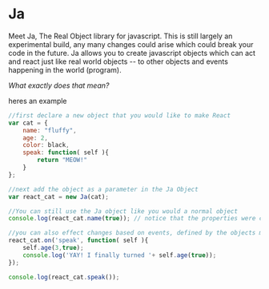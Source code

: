 Ja
==
Meet Ja, The Real Object library for javascript. This is still largely an experimental build, any many changes could arise which could break your code in the future. Ja allows you to create javascript objects which can act and react just like real world objects -- to other objects and events happening in the world (program).

*What exactly does that mean?*

heres an example

```javascript
//first declare a new object that you would like to make React
var cat = {
	name: "fluffy",
	age: 2,
	color: black,
	speak: function( self ){
		return "MEOW!"
	}
};

//next add the object as a parameter in the Ja Object
var react_cat = new Ja(cat);

//You can still use the Ja object like you would a normal object
console.log(react_cat.name(true)); // notice that the properties were converted to functions. passing true returns the value. 

//you can also effect changes based on events, defined by the objects methods
react_cat.on('speak', function( self ){
	self.age(3,true);
	console.log('YAY! I finally turned '+ self.age(true));
});

console.log(react_cat.speak());
```
